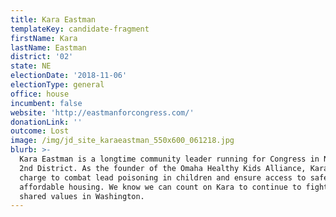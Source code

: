 ```yaml
---
title: Kara Eastman
templateKey: candidate-fragment
firstName: Kara
lastName: Eastman
district: '02'
state: NE
electionDate: '2018-11-06'
electionType: general
office: house
incumbent: false
website: 'http://eastmanforcongress.com/'
donationLink: ''
outcome: Lost
image: /img/jd_site_karaeastman_550x600_061218.jpg
blurb: >-
  Kara Eastman is a longtime community leader running for Congress in Nebraska’s
  2nd District. As the founder of the Omaha Healthy Kids Alliance, Kara led the
  charge to combat lead poisoning in children and ensure access to safe, green
  affordable housing. We know we can count on Kara to continue to fight for our
  shared values in Washington.
---
```


